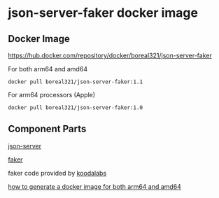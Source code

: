 # json-server-faker docker image

## Docker Image

https://hub.docker.com/repository/docker/boreal321/json-server-faker

For both arm64 and amd64 

```
docker pull boreal321/json-server-faker:1.1
```

For arm64 processors (Apple)

```
docker pull boreal321/json-server-faker:1.0
```

## Component Parts

[json-server](https://github.com/typicode/json-server)

[faker](https://github.com/faker-js/faker)

faker code provided by [koodalabs](https://github.com/koodalabs/json-server-fake-reddit-albums)

[how to generate a docker image for both arm64 and amd64](https://docs.docker.com/build/building/multi-platform/)

